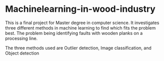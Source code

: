 # Machinelearning-in-wood-industry
This is a final project for Master degree in computer science. It investigates three different methods in machine learning to find which fits the problem best. The problem being identifying faults with wooden planks on a processing line.

The three methods used are Outlier detection, Image classification, and Object detection
